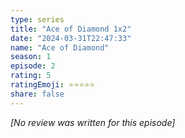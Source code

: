 ```yaml
---
type: series
title: "Ace of Diamond 1x2"
date: "2024-03-31T22:47:33"
name: "Ace of Diamond"
season: 1
episode: 2
rating: 5
ratingEmoji: ⭐️⭐️⭐️⭐️⭐️
share: false
---
```


_[No review was written for this episode]_
